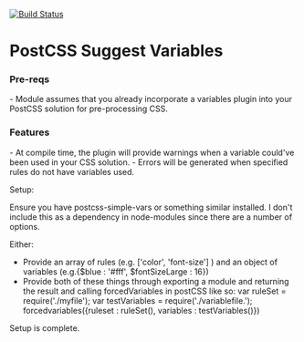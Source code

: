 [![Build Status](https://travis-ci.org/alekhrycaiko/postcss-suggest-variables.svg?branch=master)](https://travis-ci.org/alekhrycaiko/postcss-suggest-variables)

<h1> PostCSS Suggest Variables </h1>

<h3> Pre-reqs </h3>
- Module assumes that you already incorporate a variables plugin into your PostCSS solution for pre-processing CSS.

<h3> Features </h3>
- At compile time, the plugin will provide warnings when a variable could've been used in your CSS solution.
- Errors will be generated when specified rules do not have variables used.

Setup:

Ensure you have postcss-simple-vars or something similar installed. I don't include this as a dependency in node-modules since there are a number of options.

Either:
- Provide an array of rules (e.g. ['color', 'font-size'] ) and an object of variables (e.g.{$blue : '#fff',
$fontSizeLarge : 16})
- Provide both of these things through exporting a module and returning the result and calling forcedVariables in postCSS like so:
var ruleSet = require('./myfile');
var testVariables = require('./variablefile.');
forcedvariables({ruleset : ruleSet(), variables : testVariables()})

Setup is complete.
